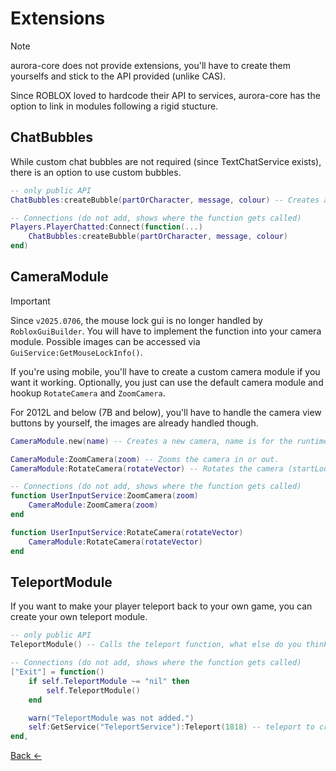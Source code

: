 # Extensions
> [!NOTE]
> aurora-core does not provide extensions, you'll have to create them yourselfs and stick to the API provided (unlike CAS).

Since ROBLOX loved to hardcode their API to services, aurora-core has the option to link in modules following a rigid stucture.

## ChatBubbles
While custom chat bubbles are not required (since TextChatService exists), there is an option to use custom bubbles.

```Lua
-- only public API
ChatBubbles:createBubble(partOrCharacter, message, colour) -- Creates a chat bubble, you can handle this anyway you want. (NOTE: you'll have to handle partOrCharacter)

-- Connections (do not add, shows where the function gets called)
Players.PlayerChatted:Connect(function(...)
    ChatBubbles:createBubble(partOrCharacter, message, colour)
end)
```

## CameraModule
> [!IMPORTANT]
> Since `v2025.0706`, the mouse lock gui is no longer handled by `RobloxGuiBuilder`.
> You will have to implement the function into your camera module.
> Possible images can be accessed via `GuiService:GetMouseLockInfo()`.

If you're using mobile, you'll have to create a custom camera module if you want it working.
Optionally, you just can use the default camera module and hookup `RotateCamera` and `ZoomCamera`.

For 2012L and below (7B and below), you'll have to handle the camera view buttons by yourself, the images are already handled though.

```Lua
CameraModule.new(name) -- Creates a new camera, name is for the runtime bind.

CameraModule:ZoomCamera(zoom) -- Zooms the camera in or out.
CameraModule:RotateCamera(rotateVector) -- Rotates the camera (startLook is just the LookVector of the camera. Call :GetCameraLook or something like that).

-- Connections (do not add, shows where the function gets called)
function UserInputService:ZoomCamera(zoom)
    CameraModule:ZoomCamera(zoom)
end

function UserInputService:RotateCamera(rotateVector)
    CameraModule:RotateCamera(rotateVector)
end
```

## TeleportModule
If you want to make your player teleport back to your own game, you can create your own teleport module.

```Lua
-- only public API
TeleportModule() -- Calls the teleport function, what else do you think it calls? 

-- Connections (do not add, shows where the function gets called)
["Exit"] = function()
	if self.TeleportModule ~= "nil" then
		self.TeleportModule()
	end

	warn("TeleportModule was not added.")
	self:GetService("TeleportService"):Teleport(1818) -- teleport to crossroads lol
end,
```

[Back <-](/docs/Info/ROJO.md)
